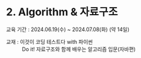 # 2. Algorithm & 자료구조

교육 기간 : 2024.06.19(수) ~ 2024.07.08(화) (약 14일)

교재 : 이것이 코딩 테스트다 with 파이썬 <br>
&nbsp;&nbsp;&nbsp;&nbsp;&nbsp;&nbsp;&nbsp;&nbsp;&nbsp;&nbsp; 
Do it! 자료구조와 함께 배우는 알고리즘 입문(자바편)